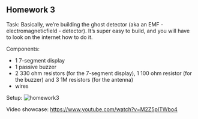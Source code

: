 ## Homework 3

Task: Basically, we’re building the ghost detector (aka an EMF - electromagneticfield - detector). It’s super easy to build, and you will have to look on the internet how to do it. 

Components:
 * 1 7-segment display
 * 1 passive buzzer
 * 2 330 ohm resistors (for the 7-segment display), 1 100 ohm resistor (for the buzzer) and 3 1M resistors (for the antenna)
 * wires

Setup:
![homework3](https://user-images.githubusercontent.com/39190235/141176069-c10803bb-892d-401d-85c6-6669393add2c.jpg)


Video showcase: https://www.youtube.com/watch?v=M2Z5pITWbo4
